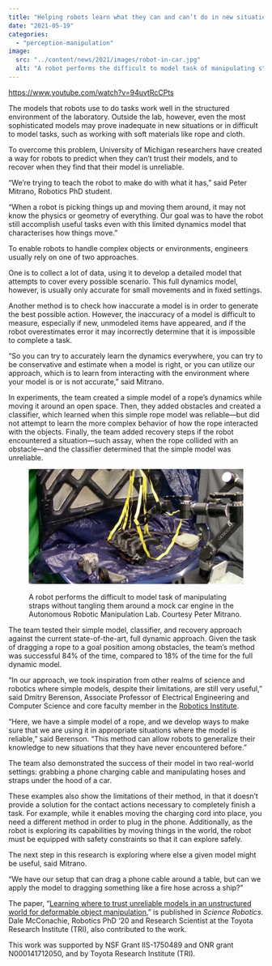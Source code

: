 ```yaml
---
title: "Helping robots learn what they can and can’t do in new situations"
date: "2021-05-19"
categories: 
  - "perception-manipulation"
image: 
  src: "../content/news/2021/images/robot-in-car.jpg"
  alt: "A robot performs the difficult to model task of manipulating straps without tangling them around a mock car engine in the Autonomous Robotic Manipulation Lab."
---
```


https://www.youtube.com/watch?v=94uvtRcCPts

The models that robots use to do tasks work well in the structured environment of the laboratory. Outside the lab, however, even the most sophisticated models may prove inadequate in new situations or in difficult to model tasks, such as working with soft materials like rope and cloth. 

To overcome this problem, University of Michigan researchers have created a way for robots to predict when they can’t trust their models, and to recover when they find that their model is unreliable. 

“We’re trying to teach the robot to make do with what it has,” said Peter Mitrano, Robotics PhD student.

<!--more-->

“When a robot is picking things up and moving them around, it may not know the physics or geometry of everything. Our goal was to have the robot still accomplish useful tasks even with this limited dynamics model that characterises how things move.”

To enable robots to handle complex objects or environments, engineers usually rely on one of two approaches.

One is to collect a lot of data, using it to develop a detailed model that attempts to cover every possible scenario. This full dynamics model, however, is usually only accurate for small movements and in fixed settings.

Another method is to check how inaccurate a model is in order to generate the best possible action. However, the inaccuracy of a model is difficult to measure, especially if new, unmodeled items have appeared, and if the robot overestimates error it may incorrectly determine that it is impossible to complete a task.

“So you can try to accurately learn the dynamics everywhere, you can try to be conservative and estimate when a model is right, or you can utilize our approach, which is to learn from interacting with the environment where your model is or is not accurate,” said Mitrano.

In experiments, the team created a simple model of a rope’s dynamics while moving it around an open space. Then, they added obstacles and created a classifier, which learned when this simple rope model was reliable—but did not attempt to learn the more complex behavior of how the rope interacted with the objects. Finally, the team added recovery steps if the robot encountered a situation—such assay, when the rope collided with an obstacle—and the classifier determined that the simple model was unreliable. 

<figure>

![A robot performs the difficult to model task of manipulating straps without tangling them around a mock car engine in the Autonomous Robotic Manipulation Lab.](images/robot-in-car-1024x549.jpg)

<figcaption>

A robot performs the difficult to model task of manipulating straps without tangling them around a mock car engine in the Autonomous Robotic Manipulation Lab. Courtesy Peter Mitrano.

</figcaption>

</figure>

The team tested their simple model, classifier, and recovery approach against the current state-of-the-art, full dynamic approach. Given the task of dragging a rope to a goal position among obstacles, the team’s method was successful 84% of the time, compared to 18% of the time for the full dynamic model.

“In our approach, we took inspiration from other realms of science and robotics where simple models, despite their limitations, are still very useful,” said Dmitry Berenson, Associate Professor of Electrical Engineering and Computer Science and core faculty member in the [Robotics Institute](https://2024.robotics.umich.edu/).

“Here, we have a simple model of a rope, and we develop ways to make sure that we are using it in appropriate situations where the model is reliable,” said Berenson. “This method can allow robots to generalize their knowledge to new situations that they have never encountered before.”

The team also demonstrated the success of their model in two real-world settings: grabbing a phone charging cable and manipulating hoses and straps under the hood of a car.

These examples also show the limitations of their method, in that it doesn’t provide a solution for the contact actions necessary to completely finish a task. For example, while it enables moving the charging cord into place, you need a different method in order to plug in the phone. Additionally, as the robot is exploring its capabilities by moving things in the world, the robot must be equipped with safety constraints so that it can explore safely.

The next step in this research is exploring where else a given model might be useful, said Mitrano.

“We have our setup that can drag a phone cable around a table, but can we apply the model to dragging something like a fire hose across a ship?” 

The paper, “[Learning where to trust unreliable models in an unstructured world for deformable object manipulation](https://robotics.sciencemag.org/content/6/54/eabd8170),” is published in _Science Robotics_. Dale McConachie, Robotics PhD ‘20 and Research Scientist at the Toyota Research Institute (TRI), also contributed to the work.

This work was supported by NSF Grant IIS-1750489 and ONR grant N000141712050, and by Toyota Research Institute (TRI).

